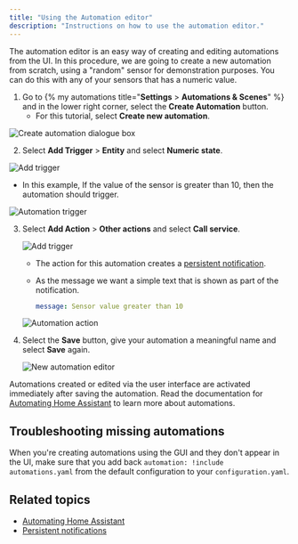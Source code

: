 ```yaml
---
title: "Using the Automation editor"
description: "Instructions on how to use the automation editor."
---
```


The automation editor is an easy way of creating and editing automations from the UI. In this procedure, we are going to create a new automation from scratch, using a "random" sensor for demonstration purposes. You can do this with any of your sensors that has a numeric value.

1. Go to {% my automations title="**Settings** > **Automations & Scenes**" %} and in the lower right corner, select the **Create Automation** button.
   - For this tutorial, select **Create new automation**.

  ![Create automation dialogue box](/images/docs/automation-editor/create-automation.png)

2. Select **Add Trigger** > **Entity** and select **Numeric state**.

  ![Add trigger](/images/docs/automation-editor/add-trigger-to-automation.png)

   - In this example, If the value of the sensor is greater than 10, then the automation should trigger.

   ![Automation trigger](/images/docs/automation-editor/new-trigger.png)

3. Select **Add Action** > **Other actions** and select **Call service**.

    ![Add trigger](/images/docs/automation-editor/new-action.png)

    - The action for this automation creates a [persistent notification](/integrations/persistent_notification/).
    - As the message we want a simple text that is shown as part of the notification.

        ```yaml
        message: Sensor value greater than 10
        ```

     ![Automation action](/images/docs/automation-editor/send-notification.png)

4. Select the **Save** button, give your automation a meaningful name and select **Save** again.

    ![New automation editor](/images/docs/automation-editor/new-automation.png)

Automations created or edited via the user interface are activated immediately after saving the automation. Read the documentation for [Automating Home Assistant](/getting-started/automation/) to learn more about automations.

## Troubleshooting missing automations


When you're creating automations using the GUI and they don't appear in the UI, make sure that you add back `automation: !include automations.yaml` from the default configuration to your `configuration.yaml`.

## Related topics

- [Automating Home Assistant](/getting-started/automation/)
- [Persistent notifications](/integrations/persistent_notification/)

